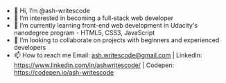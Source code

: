 - 👋 Hi, I’m @ash-writescode
- 👀 I’m interested in becoming a full-stack web developer
- 🌱 I’m currently learning front-end web development in Udacity's nanodegree program - HTML5, CSS3, JavaScript
- 💞️ I’m looking to collaborate on projects with beginners and experienced developers
- 📫 How to reach me Email: ash.writescode@gmail.com | LinkedIn: https://www.linkedin.com/in/ashwritescode/ | Codepen: https://codepen.io/ash-writescode

<!---
ash-writescode/ash-writescode is a ✨ special ✨ repository because its `README.md` (this file) appears on your GitHub profile.
You can click the Preview link to take a look at your changes.
--->
